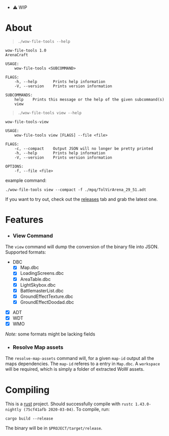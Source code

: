 - ⚠ WIP

# About

> `./wow-file-tools --help`

```
wow-file-tools 1.0
ArenaCraft

USAGE:
    wow-file-tools <SUBCOMMAND>

FLAGS:
    -h, --help       Prints help information
    -V, --version    Prints version information

SUBCOMMANDS:
    help    Prints this message or the help of the given subcommand(s)
    view    
```

> `./wow-file-tools view --help`

```
wow-file-tools-view 

USAGE:
    wow-file-tools view [FLAGS] --file <file>

FLAGS:
    -c, --compact    Output JSON will no longer be pretty printed
    -h, --help       Prints help information
    -V, --version    Prints version information

OPTIONS:
    -f, --file <file>    

```

example command:

`./wow-file-tools view --compact -f ./mpq/TolVirArena_29_51.adt`

If you want to try out, check out the [releases](https://github.com/arenacraftwow/wow-file-tools/releases) tab and grab the latest one.

# Features

- ### View Command

The `view` command will dump the conversion of the binary file into JSON. Supported formats: 

* DBC
    - [x] Map.dbc
    - [x] LoadingScreens.dbc
    - [x] AreaTable.dbc
    - [x] LightSkybox.dbc
    - [x] BattlemasterList.dbc
    - [x] GroundEffectTexture.dbc
    - [x] GroundEffectDoodad.dbc
* [x] ADT
* [x] WDT
* [x] WMO

*Note:* some formats might be lacking fields

- ### Resolve Map assets

The `resolve-map-assets` command will, for a given `map-id` output all the maps dependencies. The `map-id` referes to a entry in `Map.dbc`. 
A `workspace` will be required, which is simply a folder of extracted WoW assets. 

# Compiling

This is a [rust](https://www.rust-lang.org/) project. Should successfully compile with `rustc 1.43.0-nightly (75cf41afb 2020-03-04)`. To compile, run: 

`cargo build --release` 

The binary will be in `$PROJECT/target/release`. 
